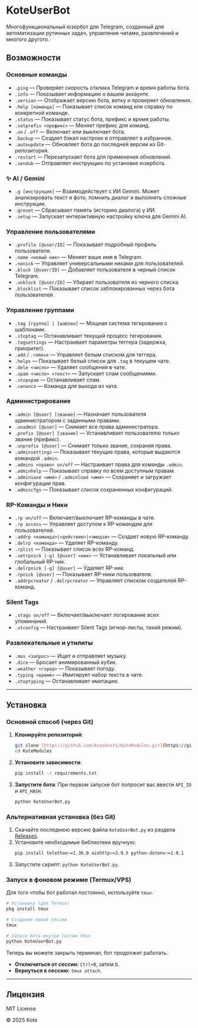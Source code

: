 # KoteUserBot
Многофункциональный юзербот для Telegram, созданный для автоматизации рутинных задач, управления чатами, развлечений и многого другого.

## Возможности

### Основные команды
- `.ping` — Проверяет скорость отклика Telegram и время работы бота.
- `.info` — Показывает информацию о вашем аккаунте.
- `.version` — Отображает версию бота, ветку и проверяет обновления.
- `.help [команда]` — Показывает список команд или справку по конкретной команде.
- `.status` — Показывает статус бота, префикс и время работы.
- `.setprefix <префикс>` — Меняет префикс для команд.
- `.on` / `.off` — Включает или выключает бота.
- `.backup` — Создает бэкап настроек и отправляет в избранное.
- `.autoupdate` — Обновляет бота до последней версии из Git-репозитория.
- `.restart` — Перезапускает бота для применения обновлений.
- `.sendub` — Отправляет инструкцию по установке юзербота.

### ✨ AI / Gemini
- `.g [инструкция]` — Взаимодействует с ИИ Gemini. Может анализировать текст и фото, помнить диалог и выполнять сложные инструкции.
- `.greset` — Сбрасывает память (историю диалога) у ИИ.
- `.setup` — Запускает интерактивную настройку ключа для Gemini AI.

### Управление пользователями
- `.profile [@user/ID]` — Показывает подробный профиль пользователя.
- `.name <новый ник>` — Меняет ваше имя в Telegram.
- `.nonick` — Управляет универсальными никами для пользователей.
- `.block [@user/ID]` — Добавляет пользователя в черный список Telegram.
- `.unblock [@user/ID]` — Убирает пользователя из черного списка.
- `.blocklist` — Показывает список заблокированных через бота пользователей.

### Управление группами
- `.tag [группа] | [шаблон]` — Мощная система тегирования с шаблонами.
- `.stoptag` — Останавливает текущий процесс тегирования.
- `.tagsettings` — Настраивает параметры теггера (задержка, приоритет).
- `.add` / `.remove` — Управляет белым списком для теггера.
- `.helps` — Показывает белый список для `.tag` в текущем чате.
- `.dele <число>` — Удаляет сообщения в чате.
- `.spam <число> <текст>` — Запускает спам сообщениями.
- `.stopspam` — Останавливает спам.
- `.сипался` — Команда для выхода из чата.

### Администрирование
- `.admin [@user] [звание]` — Назначает пользователя администратором с заданными правами.
- `.unadmin [@user]` — Снимает все права администратора.
- `.prefix [@user] [звание]` — Устанавливает пользователю только звание (префикс).
- `.unprefix [@user]` — Снимает только звание, сохраняя права.
- `.adminsettings` — Показывает текущие права, которые выдаются командой `.admin`.
- `.admins <право> on/off` — Настраивает права для команды `.admin`.
- `.adminhelp` — Показывает справку по всем доступным правам.
- `.adminsave <имя>` / `.adminload <имя>` — Сохраняет и загружает конфигурации прав.
- `.admincfgs` — Показывает список сохраненных конфигураций.

### RP-Команды и Ники
- `.rp on/off` — Включает/выключает RP-команды в чате.
- `.rp access` — Управляет доступом к RP-командам для пользователей.
- `.addrp <команда>|<действие>|<эмодзи>` — Создает новую RP-команду.
- `.delrp <команда>` — Удаляет RP-команду.
- `.rplist` — Показывает список всех RP-команд.
- `.setrpnick [-g] [@user] <ник>` — Устанавливает локальный или глобальный RP-ник.
- `.delrpnick [-g] [@user]` — Удаляет RP-ник.
- `.rpnick [@user]` — Показывает RP-ники пользователя.
- `.addrpcreator` / `.delrpcreator` — Управляет списком создателей RP-команд.

### Silent Tags
- `.stags on/off` — Включает/выключает логирование всех упоминаний.
- `.stconfig` — Настраивает Silent Tags (игнор-листы, тихий режим).

### Развлекательные и утилиты
- `.mus <запрос>` — Ищет и отправляет музыку.
- `.dice` — Бросает анимированный кубик.
- `.weather <город>` — Показывает погоду.
- `.typing <время>` — Имитирует набор текста в чате.
- `.stoptyping` — Останавливает имитацию.

---

## Установка

### Основной способ (через Git)
1. **Клонируйте репозиторий**:
   ```bash
   git clone [https://github.com/AresUser1/KoteModules.git](https://github.com/AresUser1/KoteModules.git)
   cd KoteModules
   ```
   
2. **Установите зависимости**:
   ```bash
   pip install -r requirements.txt
   ```
3. **Запустите бота**:
   При первом запуске бот попросит вас ввести `API_ID` и `API_HASH`.
   ```bash
   python KoteUserBot.py
   ```

### Альтернативная установка (без Git)
1. Скачайте последнюю версию файла `KoteUserBot.py` из раздела [Releases](https://github.com/AresUser1/KoteModules/releases).
2. Установите необходимые библиотеки вручную:
   ```bash
   pip install telethon>=1.36.0 aiohttp>=3.9.5 python-dotenv>=1.0.1
   ```
3. Запустите скрипт: `python KoteUserBot.py`.

### Запуск в фоновом режиме (Termux/VPS)
Для того чтобы бот работал постоянно, используйте `tmux`.
```bash
# Установка (для Termux)
pkg install tmux

# Создание новой сессии
tmux

# Запуск бота внутри сессии tmux
python KoteUserBot.py
```
Теперь вы можете закрыть терминал, бот продолжит работать.
- **Отключиться от сессии:** `Ctrl+B`, затем `D`.
- **Вернуться в сессию:** `tmux attach`.

---

## Лицензия
MIT License

© 2025 Kote
